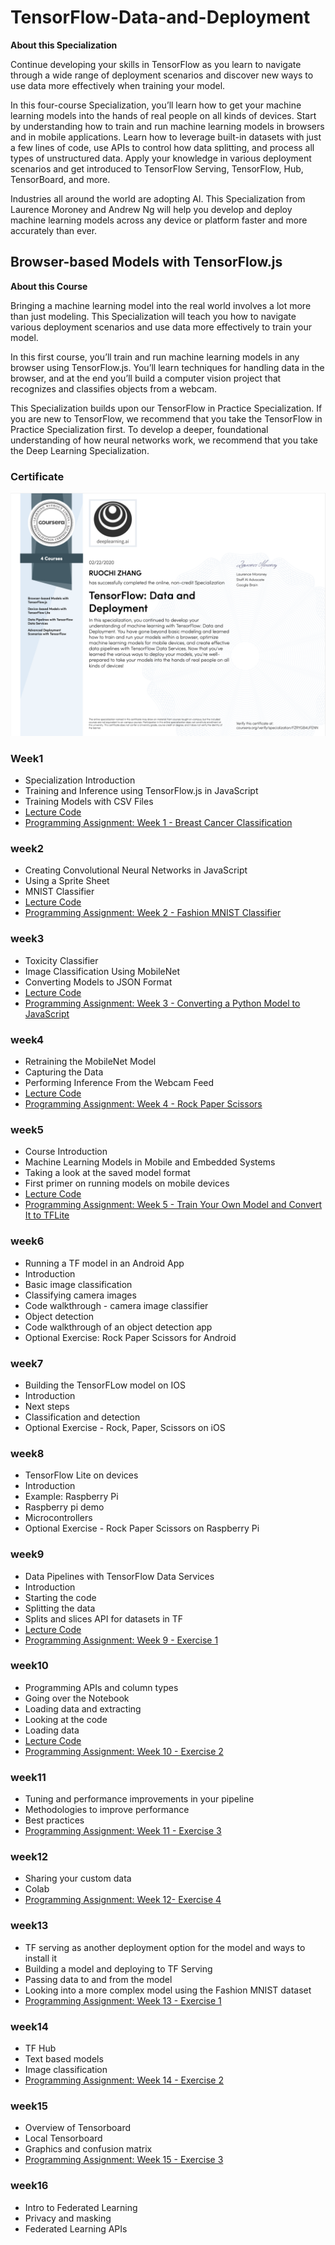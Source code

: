 # TensorFlow-Data-and-Deployment

**About this Specialization**

Continue developing your skills in TensorFlow as you learn to navigate through a wide range of deployment scenarios and discover new ways to use data more effectively when training your model.

In this four-course Specialization, you’ll learn how to get your machine learning models into the hands of real people on all kinds of devices. Start by understanding how to train and run machine learning models in browsers and in mobile applications. Learn how to leverage built-in datasets with just a few lines of code, use APIs to control how data splitting, and process all types of unstructured data. Apply your knowledge in various deployment scenarios and get introduced to TensorFlow Serving, TensorFlow, Hub, TensorBoard, and more.

Industries all around the world are adopting AI. This Specialization from Laurence Moroney and Andrew Ng will help you develop and deploy machine learning models across any device or platform faster and more accurately than ever.

## Browser-based Models with TensorFlow.js

**About this Course**

Bringing a machine learning model into the real world involves a lot more than just modeling. This Specialization will teach you how to navigate various deployment scenarios and use data more effectively to train your model.

In this first course, you’ll train and run machine learning models in any browser using TensorFlow.js. You’ll learn techniques for handling data in the browser, and at the end you’ll build a computer vision project that recognizes and classifies objects from a webcam.

This Specialization builds upon our TensorFlow in Practice Specialization. If you are new to TensorFlow, we recommend that you take the TensorFlow in Practice Specialization first. To develop a deeper, foundational understanding of how neural networks work, we recommend that you take the Deep Learning Specialization.


### Certificate

![](cer.png)

### Week1
- Specialization Introduction
- Training and Inference using TensorFlow.js in JavaScript
- Training Models with CSV Files
- [Lecture Code](./wee1/Examples)
- [Programming Assignment: Week 1 - Breast Cancer Classification](./week1/Exercise)


### week2
- Creating Convolutional Neural Networks in JavaScript
- Using a Sprite Sheet
- MNIST Classifier
- [Lecture Code](./wee2/Examples)
- [Programming Assignment: Week 2 - Fashion MNIST Classifier](./week2/Exercise)

### week3
- Toxicity Classifier
- Image Classification Using MobileNet
- Converting Models to JSON Format
- [Lecture Code](./wee3/Examples)
- [Programming Assignment: Week 3 - Converting a Python Model to JavaScript](./week3/Exercise)


### week4

- Retraining the MobileNet Model
- Capturing the Data
- Performing Inference From the Webcam Feed
- [Lecture Code](./wee4/Examples)
- [Programming Assignment: Week 4 - Rock Paper Scissors](./week4/Exercise)


### week5

- Course Introduction
- Machine Learning Models in Mobile and Embedded Systems
- Taking a look at the saved model format
- First primer on running models on mobile devices
- [Lecture Code](./wee5/Examples)
- [Programming Assignment: Week 5 - Train Your Own Model and Convert It to TFLite](./week5/Exercise)


### week6
- Running a TF model in an Android App
- Introduction
- Basic image classification
- Classifying camera images
- Code walkthrough - camera image classifier
- Object detection
- Code walkthrough of an object detection app
- Optional Exercise: Rock Paper Scissors for Android

### week7
- Building the TensorFLow model on IOS
- Introduction
- Next steps
- Classification and detection
- Optional Exercise - Rock, Paper, Scissors on iOS

### week8
- TensorFlow Lite on devices
- Introduction
- Example: Raspberry Pi
- Raspberry pi demo
- Microcontrollers
- Optional Exercise - Rock Paper Scissors on Raspberry Pi




### week9

- Data Pipelines with TensorFlow Data Services
- Introduction
- Starting the code
- Splitting the data
- Splits and slices API for datasets in TF
- [Lecture Code](./wee9/Examples)
- [Programming Assignment: Week 9 - Exercise 1](./week9/Exercise)


### week10
- Programming APIs and column types
- Going over the Notebook
- Loading data and extracting
- Looking at the code
- Loading data
- [Lecture Code](./wee10/Examples)
- [Programming Assignment: Week 10 - Exercise 2](./week10/Exercise)



### week11
- Tuning and performance improvements in your pipeline
- Methodologies to improve performance
- Best practices
- [Programming Assignment: Week 11 - Exercise 3](./week11/Exercise)

### week12
- Sharing your custom data
- Colab
- [Programming Assignment: Week 12- Exercise 4](./week12/Exercise)


### week13

- TF serving as another deployment option for the model and ways to install it
- Building a model and deploying to TF Serving
- Passing data to and from the model
- Looking into a more complex model using the Fashion MNIST dataset
- [Programming Assignment: Week 13 - Exercise 1](./week13/Exercise)


### week14
- TF Hub
- Text based models
- Image classification
- [Programming Assignment: Week 14 - Exercise 2](./week14/Exercise)


### week15

- Overview of Tensorboard
- Local Tensorboard
- Graphics and confusion matrix
- [Programming Assignment: Week 15 - Exercise 3](./week15/Exercise)

### week16

- Intro to Federated Learning
- Privacy and masking
- Federated Learning APIs

